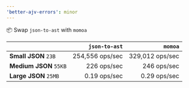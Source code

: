 ```yaml
---
'better-ajv-errors': minor
---
```


:package: Swap `json-to-ast` with `momoa`

|   | `json-to-ast` | `momoa` |
| - | -------------: | -------: |
| **Small JSON** `23B` | 254,556 ops/sec | 329,012 ops/sec |
| **Medium JSON** `55KB` | 226 ops/sec | 246 ops/sec |
| **Large JSON** `25MB` | 0.19 ops/sec | 0.29 ops/sec |

